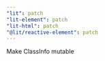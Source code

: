 ```yaml
---
"lit": patch
"lit-element": patch
"lit-html": patch
"@lit/reactive-element": patch
---
```


Make ClassInfo mutable

